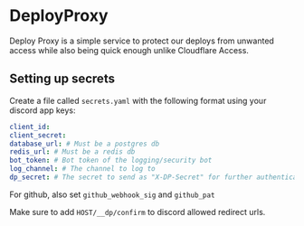 # DeployProxy

Deploy Proxy is a simple service to protect our deploys from unwanted access while also being quick enough unlike Cloudflare Access.

## Setting up secrets

Create a file called `secrets.yaml` with the following format using your discord app keys:

```yaml
client_id:
client_secret:
database_url: # Must be a postgres db
redis_url: # Must be a redis db
bot_token: # Bot token of the logging/security bot
log_channel: # The channel to log to
dp_secret: # The secret to send as "X-DP-Secret" for further authentication by other services
```

For github, also set ``github_webhook_sig`` and  ``github_pat``

Make sure to add ``HOST/__dp/confirm`` to discord allowed redirect urls.